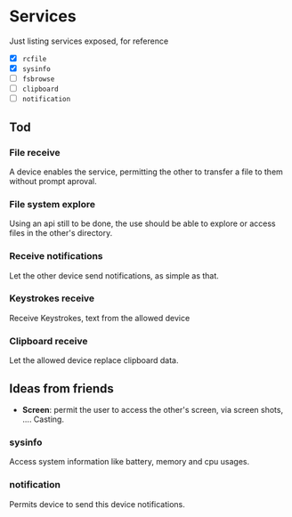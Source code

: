 # Services

Just listing services exposed, for reference

- [x] `rcfile`
- [x] `sysinfo`
- [ ] `fsbrowse`
- [ ] `clipboard`
- [ ] `notification`

## Tod

### File receive

A device enables the service, permitting the other to transfer a file to them
without prompt aproval.

### File system explore

Using an api still to be done, the use should be able to explore or access files in
the other's directory.

### Receive notifications

Let the other device send notifications, as simple as that.

### Keystrokes receive

Receive Keystrokes, text from the allowed device

### Clipboard receive

Let the allowed device replace clipboard data.

## Ideas from friends

- **Screen**: permit the user to access the other's screen, via screen shots, .... Casting.

### sysinfo

Access system information like battery, memory and cpu usages.

### notification

Permits device to send this device notifications.
